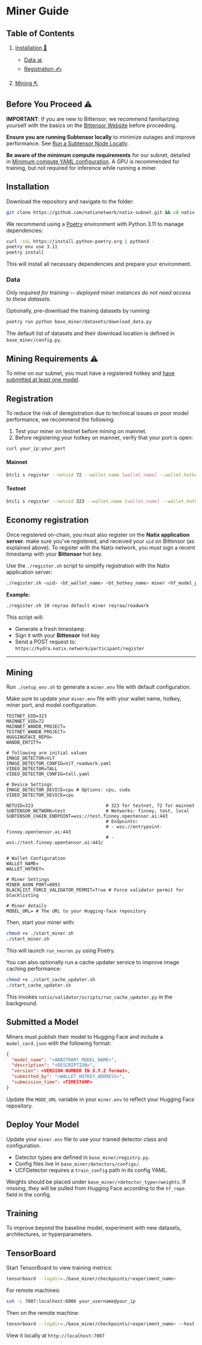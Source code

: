 # Miner Guide

## Table of Contents

1. [Installation 🔧](#installation)

   * [Data 📊](#data)
   * [Registration ✍️](#registration)
2. [Mining ⛏️](#mining)

## Before You Proceed ⚠️

**IMPORTANT**: If you are new to Bittensor, we recommend familiarizing yourself with the basics on the [Bittensor Website](https://bittensor.com/) before proceeding.

**Ensure you are running Subtensor locally** to minimize outages and improve performance. See [Run a Subtensor Node Locally](https://github.com/opentensor/subtensor/blob/main/docs/running-subtensor-locally.md#compiling-your-own-binary).

**Be aware of the minimum compute requirements** for our subnet, detailed in [Minimum compute YAML configuration](../min_compute.yml). A GPU is recommended for training, but not required for inference while running a miner.

## Installation

Download the repository and navigate to the folder:

```bash
git clone https://github.com/natixnetwork/natix-subnet.git && cd natix-subnet
```

We recommend using a [Poetry](https://python-poetry.org/docs/) environment with Python 3.11 to manage dependencies:

```bash
curl -sSL https://install.python-poetry.org | python3 -
poetry env use 3.11
poetry install
```

This will install all necessary dependencies and prepare your environment.

### Data

*Only required for training -- deployed miner instances do not need access to these datasets.*

Optionally, pre-download the training datasets by running:

```bash
poetry run python base_miner/datasets/download_data.py
```

The default list of datasets and their download location is defined in `base_miner/config.py`.

## Mining Requirements ⚠️

To mine on our subnet, you must have a registered hotkey and [have submitted at least one model](#submitted-a-model).

## Registration

To reduce the risk of deregistration due to technical issues or poor model performance, we recommend the following:

1. Test your miner on testnet before mining on mainnet.
2. Before registering your hotkey on mainnet, verify that your port is open:

```bash
curl your_ip:your_port
```

#### Mainnet

```bash
btcli s register --netuid 72 --wallet.name [wallet_name] --wallet.hotkey [wallet.hotkey] --subtensor.network finney
```

#### Testnet

```bash
btcli s register --netuid 323 --wallet.name [wallet_name] --wallet.hotkey [wallet.hotkey] --subtensor.network test
```

## Economy registration
Once registered on-chain, you must also register on the **Natix application server**. make sure you've registered, and received your `uid` on Bittensor (as explained above).
To register with the Natix network, you must sign a recent timestamp with your **Bittensor** hot key.


Use the `./register.sh` script to simplify registration with the Natix application server:

```bash
./register.sh <uid> <bt_wallet_name> <bt_hotkey_name> miner <hf_model_path>
```

**Example:**
```bash
./register.sh 10 reyraa default miner reyraa/roadwork
```

This script will:
- Generate a fresh timestamp
- Sign it with your **Bittensor** hot key
- Send a POST request to:  
  `https://hydra.natix.network/participant/register`

---

## Mining
Run `./setup_env.sh` to generate a `miner.env` file with default configuration.

Make sure to update your `miner.env` file with your wallet name, hotkey, miner port, and model configuration.
```
TESTNET_UID=323
MAINNET_UID=72
MAINNET_WANDB_PROJECT=
TESTNET_WANDB_PROJECT=
HUGGINGFACE_REPO=
WANDB_ENTITY=

# following are initial values
IMAGE_DETECTOR=ViT
IMAGE_DETECTOR_CONFIG=ViT_roadwork.yaml
VIDEO_DETECTOR=TALL
VIDEO_DETECTOR_CONFIG=tall.yaml

# Device Settings
IMAGE_DETECTOR_DEVICE=cpu # Options: cpu, cuda
VIDEO_DETECTOR_DEVICE=cpu

NETUID=323                           # 323 for testnet, 72 for mainnet
SUBTENSOR_NETWORK=test               # Networks: finney, test, local
SUBTENSOR_CHAIN_ENDPOINT=wss://test.finney.opentensor.ai:443
                                     # Endpoints:
                                     # - wss://entrypoint-finney.opentensor.ai:443
                                     # - wss://test.finney.opentensor.ai:443/
                                     

# Wallet Configuration
WALLET_NAME=
WALLET_HOTKEY=

# Miner Settings
MINER_AXON_PORT=8091
BLACKLIST_FORCE_VALIDATOR_PERMIT=True # Force validator permit for blacklisting

# Miner details
MODEL_URL= # The URL to your Hugging-face repository
```

Then, start your miner with:

```bash
chmod +x ./start_miner.sh
./start_miner.sh
```

This will launch `run_neuron.py` using Poetry.

You can also optionally run a cache updater service to improve image caching performance:

```bash
chmod +x ./start_cache_updater.sh
./start_cache_updater.sh
```

This invokes `natix/validator/scripts/run_cache_updater.py` in the background.

## Submitted a Model

Miners must publish their model to Hugging Face and include a `model_card.json` with the following format:

```json
{
  "model_name": "<ARBITRARY_MODEL_NAME>",
  "description": "<DESCRIPTION>",
  "version": <VERSION NUMBER IN X.Y.Z format>,
  "submitted_by": "<WALLET_HOTKEY_ADDRESS>",
  "submission_time": <TIMESTAMP>
}
```

Update the `MODE_URL` variable in your `miner.env` to reflect your Hugging Face repository.

## Deploy Your Model

Update your `miner.env` file to use your trained detector class and configuration.

* Detector types are defined in `base_miner/registry.py`.
* Config files live in `base_miner/detectors/configs/`.
* UCFDetector requires a `train_config` path in its config YAML.

Weights should be placed under `base_miner/<detector_type>/weights`. If missing, they will be pulled from Hugging Face according to the `hf_repo` field in the config.

## Training

To improve beyond the baseline model, experiment with new datasets, architectures, or hyperparameters.

## TensorBoard

Start TensorBoard to view training metrics:

```bash
tensorboard --logdir=./base_miner/checkpoints/<experiment_name>
```

For remote machines:

```bash
ssh -L 7007:localhost:6006 your_username@your_ip
```

Then on the remote machine:

```bash
tensorboard --logdir=./base_miner/checkpoints/<experiment_name> --host 0.0.0.0 --port 6006
```

View it locally at `http://localhost:7007`
